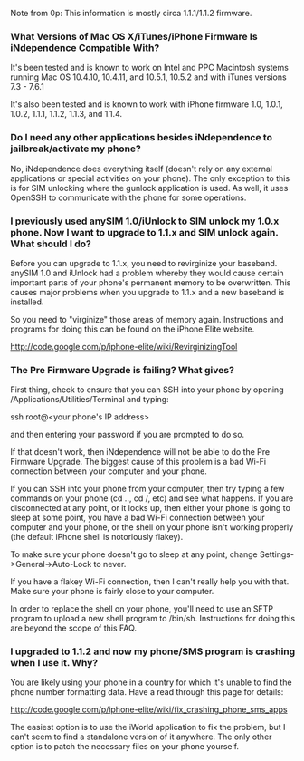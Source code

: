 Note from 0p: This information is mostly circa 1.1.1/1.1.2 firmware.

### What Versions of Mac OS X/iTunes/iPhone Firmware Is iNdependence Compatible With? ###

It's been tested and is known to work on Intel and PPC Macintosh systems running Mac OS 10.4.10, 10.4.11, and 10.5.1, 10.5.2 and with iTunes versions 7.3 - 7.6.1

It's also been tested and is known to work with iPhone firmware 1.0, 1.0.1, 1.0.2, 1.1.1, 1.1.2, 1.1.3, and 1.1.4.

### Do I need any other applications besides iNdependence to jailbreak/activate my phone? ###

No, iNdependence does everything itself (doesn't rely on any external applications or special activities on your phone).  The only exception to this is for SIM unlocking where the gunlock application is used.  As well, it uses OpenSSH to communicate with the phone for some operations.

### I previously used anySIM 1.0/iUnlock to SIM unlock my 1.0.x phone.  Now I want to upgrade to 1.1.x and SIM unlock again.  What should I do? ###

Before you can upgrade to 1.1.x, you need to revirginize your baseband.  anySIM 1.0 and iUnlock had a problem whereby they would cause certain important parts of your phone's permanent memory to be overwritten.  This causes major problems when you upgrade to 1.1.x and a new baseband is installed.

So you need to "virginize" those areas of memory again.  Instructions and programs for doing this can be found on the iPhone Elite website.

http://code.google.com/p/iphone-elite/wiki/RevirginizingTool

### The Pre Firmware Upgrade is failing?  What gives? ###

First thing, check to ensure that you can SSH into your phone by opening /Applications/Utilities/Terminal and typing:

ssh root@<your phone's IP address>

and then entering your password if you are prompted to do so.

If that doesn't work, then iNdependence will not be able to do the Pre Firmware Upgrade.  The biggest cause of this problem is a bad Wi-Fi connection between your computer and your phone.

If you can SSH into your phone from your computer, then try typing a few commands on your phone (cd .., cd /, etc) and see what happens.  If you are disconnected at any point, or it locks up, then either your phone is going to sleep at some point, you have a bad Wi-Fi connection between your computer and your phone, or the shell on your phone isn't working properly (the default iPhone shell is notoriously flakey).

To make sure your phone doesn't go to sleep at any point, change Settings->General->Auto-Lock to never.

If you have a flakey Wi-Fi connection, then I can't really help you with that.  Make sure your phone is fairly close to your computer.

In order to replace the shell on your phone, you'll need to use an SFTP program to upload a new shell program to /bin/sh.  Instructions for doing this are beyond the scope of this FAQ.

### I upgraded to 1.1.2 and now my phone/SMS program is crashing when I use it.  Why? ###

You are likely using your phone in a country for which it's unable to find the phone number formatting data.  Have a read through this page for details:

http://code.google.com/p/iphone-elite/wiki/fix_crashing_phone_sms_apps

The easiest option is to use the iWorld application to fix the problem, but I can't seem to find a standalone version of it anywhere.  The only other option is to patch the necessary files on your phone yourself.
